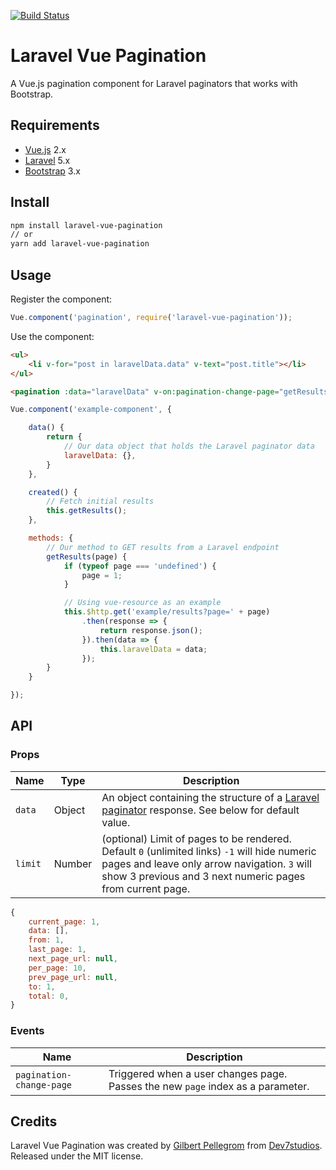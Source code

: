 [![Build Status](https://travis-ci.org/gilbitron/laravel-vue-pagination.svg?branch=master)](https://travis-ci.org/gilbitron/laravel-vue-pagination)

# Laravel Vue Pagination
A Vue.js pagination component for Laravel paginators that works with Bootstrap.

## Requirements

* [Vue.js](https://vuejs.org/) 2.x
* [Laravel](http://laravel.com/docs/) 5.x
* [Bootstrap](http://getbootstrap.com/) 3.x

## Install

```bash
npm install laravel-vue-pagination
// or
yarn add laravel-vue-pagination
```

## Usage

Register the component:

```javascript
Vue.component('pagination', require('laravel-vue-pagination'));
```

Use the component:

```html
<ul>
    <li v-for="post in laravelData.data" v-text="post.title"></li>
</ul>

<pagination :data="laravelData" v-on:pagination-change-page="getResults"></pagination>
```

```javascript
Vue.component('example-component', {

	data() {
		return {
			// Our data object that holds the Laravel paginator data
			laravelData: {},
		}
	},

	created() {
		// Fetch initial results
		this.getResults();
	},

	methods: {
		// Our method to GET results from a Laravel endpoint
		getResults(page) {
			if (typeof page === 'undefined') {
				page = 1;
			}

			// Using vue-resource as an example
			this.$http.get('example/results?page=' + page)
				.then(response => {
					return response.json();
				}).then(data => {
					this.laravelData = data;
				});
		}
	}

});
```

## API

### Props

| Name | Type | Description |
| --- | --- | --- |
| `data` | Object | An object containing the structure of a [Laravel paginator](https://laravel.com/docs/5.4/pagination) response. See below for default value. |
| `limit` | Number | (optional) Limit of pages to be rendered. Default `0` (unlimited links) `-1` will hide numeric pages and leave only arrow navigation. `3` will show 3 previous and 3 next numeric pages from current page. |

```javascript
{
	current_page: 1,
	data: [],
	from: 1,
	last_page: 1,
	next_page_url: null,
	per_page: 10,
	prev_page_url: null,
	to: 1,
	total: 0,
}
```

### Events

| Name | Description |
| --- | --- |
| `pagination-change-page` | Triggered when a user changes page. Passes the new `page` index as a parameter. |

## Credits

Laravel Vue Pagination was created by [Gilbert Pellegrom](http://gilbert.pellegrom.me) from
[Dev7studios](http://dev7studios.co). Released under the MIT license.
